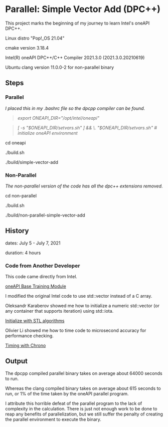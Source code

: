 # Parallel: Simple Vector Add (DPC++)

This project marks the beginning of my journey to learn Intel's oneAPI DPC++.

Linux distro "Pop!_OS 21.04"

cmake version 3.18.4

Intel(R) oneAPI DPC++/C++ Compiler 2021.3.0 (2021.3.0.20210619)

Ubuntu clang version 11.0.0-2 for non-parallel binary

## Steps

### Parallel

*I placed this in my .bashrc file so the dpcpp compiler can be found.*

> *export ONEAPI_DIR="/opt/intel/oneapi"*

> *[ -s "$ONEAPI_DIR/setvars.sh" ] && \. "$ONEAPI_DIR/setvars.sh"  # initialize oneAPI environment*

cd oneapi

./build.sh

./build/simple-vector-add

### Non-Parallel

*The non-parallel version of the code has all the dpc++ extensions removed.*

cd non-parallel

./build.sh

./build/non-parallel-simple-vector-add

## History

dates: July 5 - July 7, 2021

duration: 4 hours

### Code from Another Developer

This code came directly from Intel.

[oneAPI Base Training Module](https://devcloud.intel.com/oneapi/get_started/baseTrainingModules/)

I modified the original Intel code to use std::vector instead of a C array.

Oleksandr Karaberov showed me how to initialize a numeric std::vector (or any container that supports iteration) using std::iota.
 
[Initialize with STL algorithms](https://stackoverflow.com/questions/17694579/use-stdfill-to-populate-vector-with-increasing-numbers)

Olivier Li showed me how to time code to microsecond accuracy for performance checking.

[Timing with Chrono](https://stackoverflow.com/questions/21856025/getting-an-accurate-execution-time-in-c-micro-seconds)

## Output

The dpcpp compiled parallel binary takes on average about 64000 seconds to run.

Whereas the clang compiled binary takes on average about 615 seconds to run, or 1% of the time taken by the oneAPI parallel program.

I attribute this horrible defeat of the parallel program to the lack of complexity in the calculation.  There is just not enough work to be done to reap any benefits of parallelization, but we still suffer the penalty of creating the parallel environment to execute the binary.

